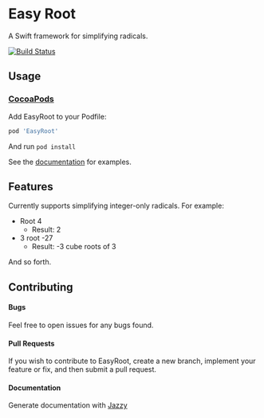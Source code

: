# Easy Root
A Swift framework for simplifying radicals.

[![Build Status](https://travis-ci.org/aaronjsutton/EasyRoot.svg?branch=master)](https://travis-ci.org/aaronjsutton/EasyRoot)

## Usage

### [CocoaPods](http://cocoapods.org)

Add EasyRoot to your Podfile:

```ruby
pod 'EasyRoot'
```

And run `pod install`

See the [documentation](https://aaronjsutton.github.io/EasyRoot/) for examples.


## Features

Currently supports simplifying integer-only radicals. For example:

- Root 4
  - Result: 2
- 3 root -27
  - Result: -3 cube roots of 3

And so forth.

## Contributing

#### Bugs

Feel free to open issues for any bugs found.

#### Pull Requests

If you wish to contribute to EasyRoot, create a new branch, implement your feature or fix, and then submit a pull request.

#### Documentation

Generate documentation with [Jazzy](https://github.com/realm/jazzy)
